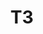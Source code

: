 ---
basin: 'No'
cudn: true
floor: Ground
grade: 2
images:
- /room_database/images/noc/t3_1.JPG
- /room_database/images/noc/t3_2.JPG
- /room_database/images/noc/t3_3.JPG
- /room_database/images/noc/t3_4.JPG
living_room: 'No'
location: North Court
name: T3
network: Wireless Only
title: T3
---